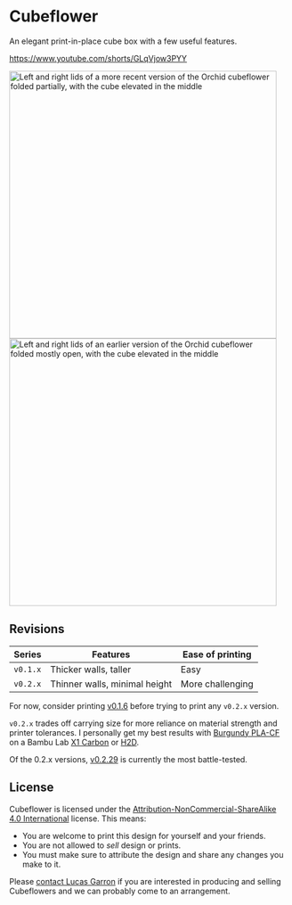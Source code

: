 # Cubeflower

An elegant print-in-place cube box with a few useful features.

<https://www.youtube.com/shorts/GLqVjow3PYY>

<img alt="Left and right lids of a more recent version of the Orchid cubeflower folded partially, with the cube elevated in the middle" src="./img/Cubeflower-Orchid-v0.2.29.avif" width="480"><img alt="Left and right lids of an earlier version of the Orchid cubeflower folded mostly open, with the cube elevated in the middle" src="./img/Cubeflower-Orchid-v0.1.3.avif" width="480">

## Revisions

| Series | Features| Ease of printing |
|-|-|-|
| `v0.1.x` | Thicker walls, taller | Easy|
| `v0.2.x` | Thinner walls, minimal height | More challenging |

For now, consider printing [v0.1.6](https://github.com/lgarron/cubeflower/blob/v0.1.6/cube-box-v0.1.6.scad.3mf) before trying to print any `v0.2.x` version.

`v0.2.x` trades off carrying size for more reliance on material strength and printer tolerances. I personally get my best results with [Burgundy PLA-CF](https://us.store.bambulab.com/products/pla-cf) on a Bambu Lab [X1 Carbon](https://us.store.bambulab.com/products/x1-carbon) or [H2D](https://us.store.bambulab.com/products/h2d).

Of the 0.2.x versions, [v0.2.29](https://github.com/lgarron/cubeflower/blob/v0.2.29/Cubeflower-Orchid-v0.2.29.scad) is currently the most battle-tested.

## License

Cubeflower is licensed under the [Attribution-NonCommercial-ShareAlike 4.0 International](https://creativecommons.org/licenses/by-nc-sa/4.0/deed.en) license. This means:

- You are welcome to print this design for yourself and your friends.
- You are not allowed to *sell* design or prints.
- You must make sure to attribute the design and share any changes you make to it.

Please [contact Lucas Garron](https://garron.net/) if you are interested in producing and selling Cubeflowers and we can probably come to an arrangement.
